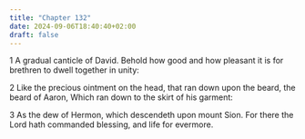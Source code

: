```yaml
---
title: "Chapter 132"
date: 2024-09-06T18:40:40+02:00
draft: false
---
```




1 A gradual canticle of David. Behold how good and how pleasant it is for brethren to dwell together in unity:

2 Like the precious ointment on the head, that ran down upon the beard, the beard of Aaron, Which ran down to the skirt of his garment:

3 As the dew of Hermon, which descendeth upon mount Sion. For there the Lord hath commanded blessing, and life for evermore.

